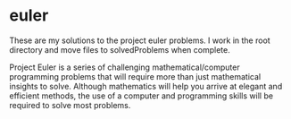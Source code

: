 # euler
These are my solutions to the project euler problems.
I work in the root directory and move files to solvedProblems when complete.

Project Euler is a series of challenging mathematical/computer programming problems that will require more than just mathematical insights to solve. Although mathematics will help you arrive at elegant and efficient methods, the use of a computer and programming skills will be required to solve most problems.

